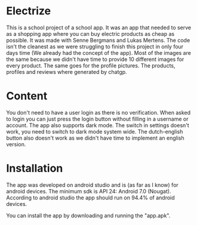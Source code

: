 # Electrize
This is a school project of a school app. It was an app that needed to serve as a shopping app where you can buy electric products as cheap as possible. It was made with Senne Bergmans and Lukas Mertens. The code isn't the cleanest as we were struggling to finish this project in only four days time (We already had the concept of the app). Most of the images are the same because we didn't have time to provide 10 different images for every product. The same goes for the profile pictures. The products, profiles and reviews where generated by chatgp.

# Content
You don't need to have a user login as there is no verification. When asked to login you can just press the login button without filling in a username or account. The app also supports dark mode. The switch in settings doesn't work, you need to switch to dark mode system wide. The dutch-english button also doesn't work as we didn't have time to implement an english version. 

# Installation
The app was developed on android studio and is (as far as I know) for android devices. The minimum sdk is API 24: Android 7.0 (Nougat). According to android studio the app should run on 94.4% of android devices.

You can install the app by downloading and running the "app.apk".
